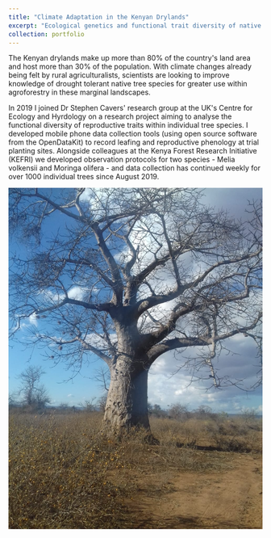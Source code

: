 ```yaml
---
title: "Climate Adaptation in the Kenyan Drylands"
excerpt: "Ecological genetics and functional trait diversity of native tree species for a changing climate  <br/><img src='/images/Drylands.png '>"
collection: portfolio
---
```


The Kenyan drylands make up more than 80% of the country's land area and host more than 30% of the population. With climate changes already being felt by rural agriculturalists, scientists are looking to improve knowledge of drought tolerant native tree species for greater use within agroforestry in these marginal landscapes.

In 2019 I joined Dr Stephen Cavers' research group at the UK's Centre for Ecology and Hyrdology on a research project aiming to analyse the functional diversity of reproductive traits within individual tree species. I developed mobile phone data collection tools (using open source software from the OpenDataKit) to record leafing and reproductive phenology at trial planting sites. Alongside colleagues at the Kenya Forest Research Initiative (KEFRI) we developed observation protocols for two species - Melia volkensii and Moringa olifera - and data collection has continued weekly for over 1000 individual trees since August 2019. 

![alt text](/images/Kenya_baobab.png "Baobab (c) Emma Bush =250x")

